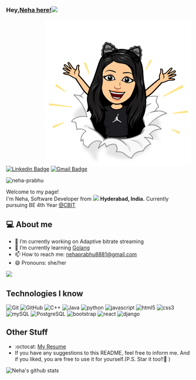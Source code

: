 ### Hey,[Neha here!](https://www.linkedin.com/in/neha-dinesh-prabhu/)<img src="https://media.giphy.com/media/hvRJCLFzcasrR4ia7z/giphy.gif" width="25px">

<img src = 'https://github.com/Neha-Prabhu/Neha-Prabhu/blob/main/images/bitmoji.png' alt = 'Neha-Bitmoji' align='right'/>

[![Linkedin Badge](https://img.shields.io/badge/LinkedIn%20-%231572D9.svg?&style=flat&logo=linkedin&logoColor=white&link=https://www.linkedin.com/in/neha-dinesh-prabhu)](https://www.linkedin.com/in/neha-dinesh-prabhu/) [![Gmail Badge](https://img.shields.io/badge/-nehaprabhu8881@gmail.com-c14438?style=flat-square&logo=Gmail&logoColor=white&link=mailto:nehaprabhu8881@gmail.com)](mailto:nehaprabhu8881@gmail.com)

<p align="left"> <img src="https://komarev.com/ghpvc/?username=neha-prabhu" alt="neha-prabhu" /> </p>

<p>Welcome to my page! </br> I'm Neha, Software Developer from <img src="https://image.flaticon.com/icons/svg/299/299702.svg" width="13"/> <b>Hyderabad, India.</b> Currently pursuing BE 4th Year <a href="cbit.ac.in">@CBIT</a></p>

## :computer: About me

- 🔭 I’m currently working on Adaptive bitrate streaming
- 🌱 I’m currently learning [Golang](https://gobyexample.com)
- 📫 How to reach me: [nehaprabhu8881@gmail.com](mailto:nehaprabhu8881@gmail.com)
- 😄 Pronouns: she/her

<img src = "https://github-readme-stats.vercel.app/api/top-langs/?username=neha-prabhu&layout=compact">

## Technologies I know

<p>  
  <!--Languages-->
  <img alt="Git" src="https://img.shields.io/badge/Git%20-%23F05033.svg?&style=flat&logo=Git&logoColor=white"/>
  <img alt="GitHub" src="https://img.shields.io/badge/GitHub%20-%23121011.svg?&style=flat&logo=GitHub&logoColor=white"/>
  <img alt="C++" src="https://img.shields.io/badge/C++%20-%231573E9.svg?&style=flat&logo=cpp&logoColor=white"/>
<img alt="Java" src="https://img.shields.io/badge/Java%20-%23F05044.svg?&style=flat&logo=Java&logoColor=white"/>
  <img alt="python" src="https://img.shields.io/badge/Python%20-%2314354C.svg?&style=flat&logo=Python&logoColor=white"/>
  <img alt="javascript" src="https://img.shields.io/badge/JavaScript%20-%23323330.svg?&style=flat&logo=JavaScript&logoColor=%23F7DF1E"/>
  <img alt="html5" src="https://img.shields.io/badge/HTML5%20-%23E34F26.svg?&style=flat&logo=html5&logoColor=white"/>
  <img alt="css3" src="https://img.shields.io/badge/CSS3%20-%231572B6.svg?&style=flat&logo=css3&logoColor=white"/>
  <img alt="mySQL" src="https://img.shields.io/badge/MySQL%20-%231572B6.svg?&style=flat&logo=mysql&logoColor=white"/>
<img alt="PostgreSQL" src="https://img.shields.io/badge/PostgreSQL%20-%231572D9.svg?&style=flat&logo=postgresql&logoColor=white"/>
  <!--Frameworks-->
  <img alt="bootstrap" src="https://img.shields.io/badge/Bootstrap%20-%23563D7C.svg?&style=flat&logo=bootstrap&logoColor=white"/>
  <img alt="react" src="https://img.shields.io/badge/React%20-%2320232a.svg?&style=flat&logo=react&logoColor=%2361DAFB"/>
  <img alt="django" src="https://img.shields.io/badge/django%20-%23092E20.svg?&style=falt&logo=django&logoColor=white"/>
</p>

## Other Stuff

- :octocat: [My Resume](https://drive.google.com/file/d/1NWIJ0mWyyp1P6OzSuZMbnBjjuOYG4b7s/view?usp=sharing)
- If you have any suggestions to this README, feel free to inform me. And if you liked, you are free to use it for yourself.(P.S. Star it too!!:grimacing: )

![Neha's github stats](https://github-readme-stats.vercel.app/api?username=neha-prabhu&show_icons=true&hide=[%22issues%22])
